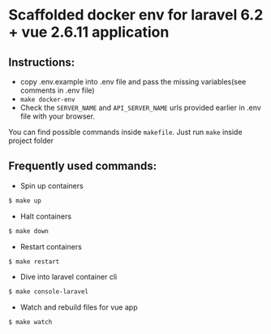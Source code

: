 # Scaffolded docker env for laravel 6.2 + vue 2.6.11 application
## Instructions:
 - copy .env.example into .env file and pass the missing variables(see comments in .env file)
 - `make docker-env`
 - Check the `SERVER_NAME` and `API_SERVER_NAME` urls provided earlier in .env file with your browser.

You can find possible commands inside `makefile`. Just run `make` inside project folder

## Frequently used commands:

 - Spin up containers
```bash
$ make up
```

 - Halt containers
```bash
$ make down
```

 - Restart containers
```bash
$ make restart
```

 - Dive into laravel container cli
```bash
$ make console-laravel
```

 - Watch and rebuild files for vue app
```bash
$ make watch
```
